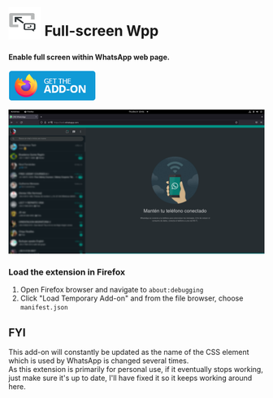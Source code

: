 # <sub><img src="/icons/icon.svg" width=64px height=64px></sub> Full-screen Wpp

#### Enable full screen within WhatsApp web page.

[<img src="other/promotion/badges/firefox.png" alt="for Firefox">](https://addons.mozilla.org/en-US/firefox/addon/full-screen-wpp/)

<img src="other/promotion/screenshots/cs-dark.png" width="640px">



### Load the extension in Firefox

1. Open Firefox browser and navigate to `about:debugging`
2. Click "Load Temporary Add-on" and from the file browser, choose `manifest.json`

## FYI

This add-on will constantly be updated as the name of the CSS element which is used by WhatsApp is changed several times. </br>
As this extension is primarily for personal use, if it eventually stops working, just make sure it's up to date, I'll have fixed it so it keeps working around here.
